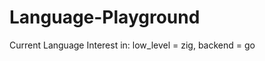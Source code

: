 # Language-Playground

Current Language Interest in: 
                          low_level = zig, 
                          backend = go
